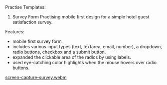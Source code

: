 Practise Templates:

1. Survey Form 
Practising mobile first design for a simple hotel guest satisfaction survey.

Features: 
- mobile first survey form
- includes various input types (text, textarea, email, number), a dropdown, radio buttons, checkbox and a submit button.
- expanded the clickable area of the radios by using labels. 
- used eye-catching color highlights when the mouse hovers over radio buttons.
  

[screen-capture-survey.webm](https://github.com/MaronillaG/Templates/assets/105639251/f7d703c5-c6f5-4301-9be0-49b78d0c1ca0)
